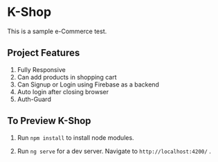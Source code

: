 # K-Shop

This is a sample e-Commerce test.

## Project Features

1. Fully Responsive
2. Can add products in shopping cart 
3. Can Signup or Login using Firebase as a backend
4. Auto login after closing browser
5. Auth-Guard

## To Preview K-Shop

1. Run `npm install` to install node modules.

2. Run `ng serve` for a dev server. Navigate to `http://localhost:4200/` .

